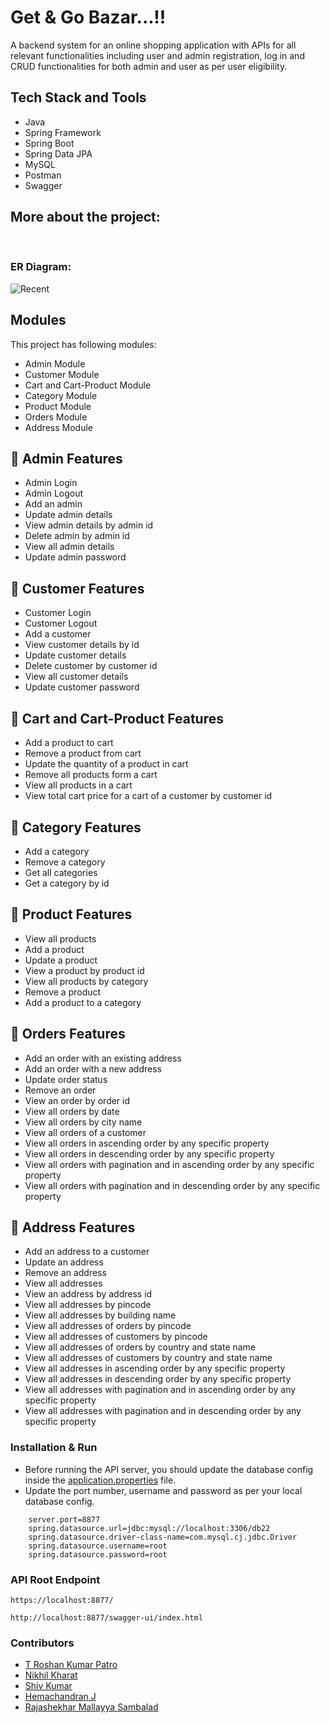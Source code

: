 # Get & Go Bazar...!!

A backend system for an online shopping application with APIs for all relevant functionalities including user and admin registration, log in and CRUD functionalities for both admin and user as per user eligibility. 

## Tech Stack and Tools

* Java
* Spring Framework
* Spring Boot
* Spring Data JPA
* MySQL
* Postman
* Swagger

<!-- <p align="center">
  <img src="https://img.shields.io/badge/Java-ED8B00?style=for-the-badge&logo=java&logoColor=white" alt="java" />
  <img src="https://img.shields.io/badge/MySQL-005C84?style=for-the-badge&logo=mysql&logoColor=white" alt="mysql" />
</p> -->



## More about the project:
<!-- <img src="" width="800px" /> -->


<br />

### ER Diagram:

![Recent](https://user-images.githubusercontent.com/107461385/216570084-222248a1-6c27-4f12-a05b-b7e67b327c31.png)

## Modules

This project has following modules:

- Admin Module
- Customer Module
- Cart and Cart-Product Module
- Category Module
- Product Module
- Orders Module
- Address Module

## 🚀 Admin Features
- Admin Login
- Admin Logout
- Add an admin
- Update admin details
- View admin details by admin id
- Delete admin by admin id
- View all admin details
- Update admin password

## 🚀 Customer Features
- Customer Login
- Customer Logout
- Add a customer
- View customer details by id
- Update customer details 
- Delete customer by customer id
- View all customer details
- Update customer password

## 🚀 Cart and Cart-Product Features
- Add a product to cart
- Remove a product from cart
- Update the quantity of a product in cart
- Remove all products form a cart
- View all products in a cart
- View total cart price for a cart of a customer by customer id

## 🚀 Category Features
- Add a category
- Remove a category
- Get all categories
- Get a category by id

## 🚀 Product Features
- View all products
- Add a product
- Update a product
- View a product by product id
- View all products by category
- Remove a product
- Add a product to a category

## 🚀 Orders Features
- Add an order with an existing address
- Add an order with a new address
- Update order status
- Remove an order
- View an order by order id
- View all orders by date
- View all orders by city name
- View all orders of a customer
- View all orders in ascending order by any specific property
- View all orders in descending order by any specific property
- View all orders with pagination and in ascending order by any specific property
- View all orders with pagination and in descending order by any specific property

## 🚀 Address Features
- Add an address to a customer
- Update an address
- Remove an address
- View all addresses
- View an address by address id
- View all addresses by pincode
- View all addresses by building name
- View all addresses of orders by pincode
- View all addresses of customers by pincode  
- View all addresses of orders by country and state name
- View all addresses of customers by country and state name 
- View all addresses in ascending order by any specific property
- View all addresses in descending order by any specific property
- View all addresses with pagination and in ascending order by any specific property
- View all addresses with pagination and in descending order by any specific property

### Installation & Run

* Before running the API server, you should update the database config inside the [application.properties](https://github.com/Roshan-Patro/lazy-jeans-3588/blob/main/OnlineShoppingApplication/src/main/resources/application.properties) file. 
* Update the port number, username and password as per your local database config.

```
    server.port=8877
    spring.datasource.url=jdbc:mysql://localhost:3306/db22
    spring.datasource.driver-class-name=com.mysql.cj.jdbc.Driver
    spring.datasource.username=root
    spring.datasource.password=root

```

### API Root Endpoint
```
https://localhost:8877/
```
```
http://localhost:8877/swagger-ui/index.html
```

### Contributors

* [T Roshan Kumar Patro](https://github.com/Roshan-Patro)
* [Nikhil Kharat](https://github.com/nikhilkharat)
* [Shiv Kumar](https://github.com/Shiv-96)
* [Hemachandran J](https://github.com/hemachandran-4)
* [Rajashekhar Mallayya Sambalad](https://github.com/rajashekharms369)
